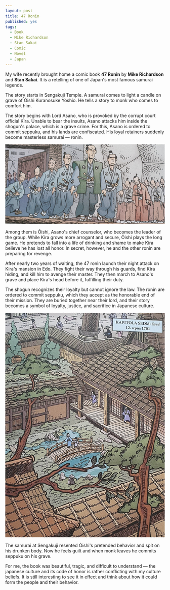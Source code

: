 ```yaml
---
layout: post
title: 47 Ronin
published: yes
tags:
  - Book
  - Mike Richardson
  - Stan Sakai
  - Comic
  - Novel
  - Japan
---
```

My wife recently brought home a comic book **47 Ronin** by **Mike Richardson** and **Stan Sakai**. It is a retelling of one of Japan's most famous samurai legends.

The story starts in Sengakuji Temple. A samurai comes to light a candle on grave of Ōishi Kuranosuke Yoshio. He tells a story to monk who comes to comfort him.

The story begins with Lord Asano, who is provoked by the corrupt court official Kira. Unable to bear the insults, Asano attacks him inside the shogun's palace, which is a grave crime. For this, Asano is ordered to commit seppuku, and his lands are confiscated. His loyal retainers suddenly become masterless samurai — ronin.

![47 Ronin](/img/47ronin1.jpg)

Among them is Ōishi, Asano's chief counselor, who becomes the leader of the group. While Kira grows more arrogant and secure, Ōishi plays the long game. He pretends to fall into a life of drinking and shame to make Kira believe he has lost all honor. In secret, however, he and the other ronin are preparing for revenge.

After nearly two years of waiting, the 47 ronin launch their night attack on Kira's mansion in Edo. They fight their way through his guards, find Kira hiding, and kill him to avenge their master. They then march to Asano's grave and place Kira's head before it, fulfilling their duty.

The shogun recognizes their loyalty but cannot ignore the law. The ronin are ordered to commit seppuku, which they accept as the honorable end of their mission. They are buried together near their lord, and their story becomes a symbol of loyalty, justice, and sacrifice in Japanese culture.

![Japanese house](/img/47ronin2.jpg)

The samurai at Sengakuji resented Ōishi's pretended behavior and spit on his drunken body. Now he feels guilt and when monk leaves he commits seppuku on his grave.

For me, the book was beautiful, tragic, and difficult to understand — the japanese culture and its  code of honor is rather conflicting with my culture beliefs. It is still interesting to see it in effect and think about how it could form the people and their behavior.
